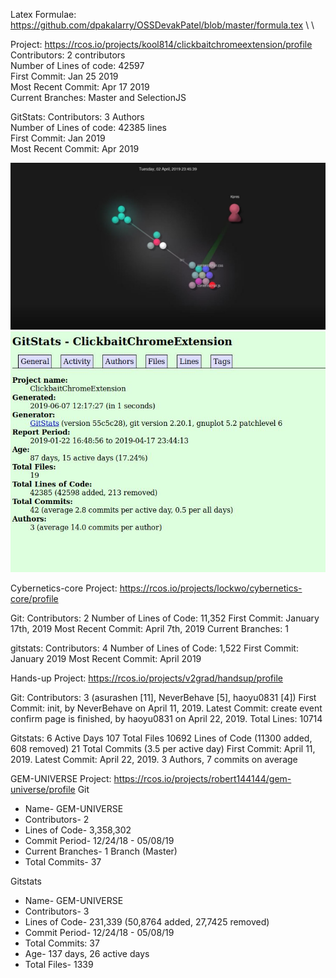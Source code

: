 
Latex Formulae: https://github.com/dpakalarry/OSSDevakPatel/blob/master/formula.tex \ \

Project: https://rcos.io/projects/kool814/clickbaitchromeextension/profile \
Contributors: 2 contributors \
Number of Lines of code: 42597 \
First Commit: Jan 25 2019 \
Most Recent Commit: Apr 17 2019 \
Current Branches: Master and SelectionJS 

GitStats: 
Contributors: 3 Authors \
Number of Lines of code: 42385 lines \
First Commit: Jan 2019 \
Most Recent Commit: Apr 2019 

![Gource Screenshot](images/Gource.JPG)
![Gitstats Screenshot](images/gitstats.JPG)

Cybernetics-core
Project: https://rcos.io/projects/lockwo/cybernetics-core/profile
 
Git:
Contributors: 2
Number of Lines of Code: 11,352
First Commit: January 17th, 2019
Most Recent Commit: April 7th, 2019
Current Branches: 1
 
gitstats:
Contributors: 4
Number of Lines of Code: 1,522
First Commit: January 2019
Most Recent Commit: April 2019


Hands-up
Project: https://rcos.io/projects/v2grad/handsup/profile

Git: 
Contributors: 3 (asurashen [11], NeverBehave [5], haoyu0831 [4])
First Commit: init, by NeverBehave on April 11, 2019.
Latest Commit: create event confirm page is finished, by haoyu0831 on April 22, 2019. Total Lines: 10714


Gitstats: 
6 Active Days
107 Total Files
10692 Lines of Code (11300 added, 608 removed)
21 Total Commits (3.5 per active day)
First Commit: April 11, 2019.
Latest Commit: April 22, 2019. 
3 Authors, 7 commits on average



GEM-UNIVERSE
Project: https://rcos.io/projects/robert144144/gem-universe/profile
Git
* Name- GEM-UNIVERSE
* Contributors- 2
* Lines of Code- 3,358,302
* Commit Period- 12/24/18 - 05/08/19
* Current Branches- 1 Branch (Master)
* Total Commits- 37
 
Gitstats
* Name- GEM-UNIVERSE
* Contributors- 3
* Lines of Code- 231,339 (50,8764 added, 27,7425 removed)
* Commit Period- 12/24/18 - 05/08/19
* Total Commits: 37
* Age- 137 days, 26 active days
* Total Files- 1339

